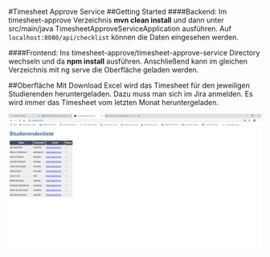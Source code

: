 #Timesheet Approve Service 
##Getting Started
####Backend:
Im timesheet-approve Verzeichnis **mvn clean install** und dann unter src/main/java TimesheetApproveServiceApplication ausführen.
Auf `localhost:8080/api/checklist` können die Daten eingesehen werden.

####Frontend:
Ins timesheet-approve/timesheet-approve-service Directory wechseln und da **npm install** ausführen.
Anschließend kann im gleichen Verzeichnis mit ng serve die Oberfläche geladen werden.

##Oberfläche
Mit Download Excel wird das Timesheet für den jeweiligen Studierenden heruntergeladen. 
Dazu muss man sich im Jira anmelden. Es wird immer das Timesheet vom letzten Monat heruntergeladen.

![](./Images/TimesheetApproveService%20Frontend.png)



